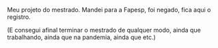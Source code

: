 Meu projeto do mestrado. Mandei para a Fapesp, foi negado, fica aqui o registro. 

(E consegui afinal terminar o mestrado de qualquer modo, ainda que trabalhando, ainda que na pandemia, ainda que etc.)
